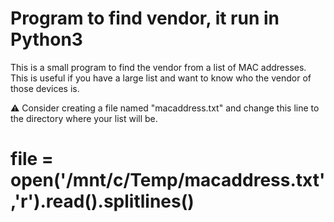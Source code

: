 # Program to find vendor, it run in Python3

This is a small program to find the vendor from a list of MAC addresses. This is useful if you have a large list and want to know who the vendor of those devices is.

⚠ Consider creating a file named "macaddress.txt" and change this line to the directory where your list will be.

# file = open('/mnt/c/Temp/macaddress.txt','r').read().splitlines()

